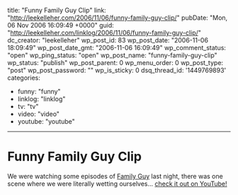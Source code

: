 title: "Funny Family Guy Clip"
link: "http://leekelleher.com/2006/11/06/funny-family-guy-clip/"
pubDate: "Mon, 06 Nov 2006 16:09:49 +0000"
guid: "http://leekelleher.com/linklog/2006/11/06/funny-family-guy-clip/"
dc_creator: "leekelleher"
wp_post_id: 83
wp_post_date: "2006-11-06 18:09:49"
wp_post_date_gmt: "2006-11-06 16:09:49"
wp_comment_status: "open"
wp_ping_status: "open"
wp_post_name: "funny-family-guy-clip"
wp_status: "publish"
wp_post_parent: 0
wp_menu_order: 0
wp_post_type: "post"
wp_post_password: ""
wp_is_sticky: 0
dsq_thread_id: '1449769893'
categories:
  - funny: "funny"
  - linklog: "linklog"
  - tv: "tv"
  - video: "video"
  - youtube: "youtube"

---

# Funny Family Guy Clip

We were watching some episodes of <a href="http://www.youtube.com/results?search_query=family+guy">Family Guy</a> last night, there was one scene where we were literally wetting ourselves... <a href="http://www.youtube.com/watch?v=XMfnvs0lTxo">check it out on YouTube!</a>